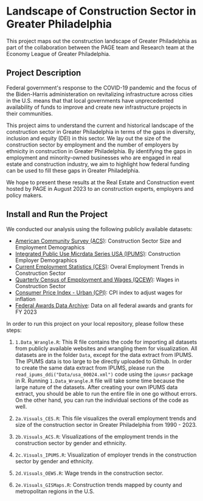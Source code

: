 # Landscape of Construction Sector in Greater Philadelphia 

This project maps out the construction landscape of Greater Philadelphia as part of the collaboration between the PAGE team and Research team at the Economy League of Greater Philadelphia. 

## Project Description 

Federal government's response to the COVID-19 pandemic and the focus of the Biden-Harris administeration on revitalizing infrastructure across cities in the U.S. means that that local governments have unprecedented availability of funds to improve and create new infrastructure projects in their communities. 

This project aims to understand the current and historical landscape of the construction sector in Greater Philadelphia in terms of the gaps in diversity, inclusion and equity (DEI) in this sector. We lay out the size of the construction sector by employment and the number of employers by ethnicity in construction in Greater Philadelphia. By identifying the gaps in employment and minority-owned businesses who are engaged in real estate and construction industry, we aim to highlight how federal funding can be used to fill these gaps in Greater Philadelphia. 

We hope to present these results at the Real Estate and Construction event hosted by PAGE in August 2023 to an construction experts, employers and policy makers. 

## Install and Run the Project 

We conducted our analysis using the following publicly available datasets: 

- [American Community Survey (ACS)](https://www.census.gov/programs-surveys/acs/): Construction Sector Size and Employment Demographics
- [Integrated Public Use Micrdata Series USA (IPUMS)](https://usa.ipums.org/usa/): Construction Employer Demographics
- [Current Employment Statistics (CES)](https://www.bls.gov/data/): Overal Employment Trends in Construction Sector
- [Quarterly Census of Empployment and Wages (QCEW)](https://www.bls.gov/data/): Wages in Construction Sector
- [Consumer Price Index - Urban (CPI)](https://www.bls.gov/data/): CPI index to adjust wages for inflation 
- [Federal Awards Data Archive](https://www.usaspending.gov/download_center/award_data_archive): Data on all federal awards and grants for FY 2023



In order to run this project on your local repository, please follow these steps: 

1. `1.Data_Wrangle.R`: This R file contains the code for importing all datasets from publicly available websites and wrangling them for visualization. All datasets are in the folder `Data`, except for the data extract from IPUMS. The IPUMS data is too large to be directly uploaded to Github. In order to create the same data extract from IPUMS, please run the `read_ipums_ddi("Data/usa_00024.xml")` code using the `ipumsr` package in R. Running `1.Data_Wrangle.R` file will take some time because the large nature of the datasets. After creating your own IPUMS data extract, you should be able to run the entire file in one go without errors. On the other hand, you can run the individual sections of the code as well. 

2. `2a.Visuals_CES.R`: This file visualizes the overall employment trends and size of the construction sector in Greater Philadelphia from 1990 - 2023. 

3. `2b.Visuals_ACS.R`: Visualizations of the employment trends in the construction sector by gender and ethnicity.

4. `2c.Visuals_IPUMS.R`: Visualization of employer trends in the construction sector by gender and ethnicity. 

5. `2d.Visuals_OEWS.R`: Wage trends in the construction sector.

6. `2e.Visuals_GISMaps.R`: Construction trends mapped by county and metropolitan regions in the U.S.
